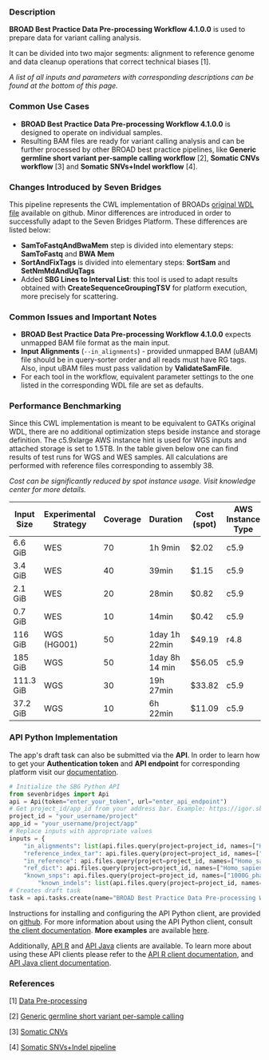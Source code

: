 ### Description

**BROAD Best Practice Data Pre-processing Workflow 4.1.0.0**  is used to prepare data for variant calling analysis. 

It can be divided into two major segments: alignment to reference genome and data cleanup operations that correct technical biases [1].

*A list of all inputs and parameters with corresponding descriptions can be found at the bottom of this page.*

### Common Use Cases

* **BROAD Best Practice Data Pre-processing Workflow 4.1.0.0**  is designed to operate on individual samples.
* Resulting BAM files are ready for variant calling analysis and can be further processed by other BROAD best practice pipelines, like **Generic germline short variant per-sample calling workflow** [2], **Somatic CNVs workflow** [3] and **Somatic SNVs+Indel workflow** [4].


### Changes Introduced by Seven Bridges

This pipeline represents the CWL implementation of BROADs [original WDL file](https://github.com/gatk-workflows/gatk4-data-processing) available on github. Minor differences are introduced in order to successfully adapt to the Seven Bridges Platform. These differences are listed below:
* **SamToFastqAndBwaMem** step is divided into elementary steps: **SamToFastq** and  **BWA Mem**  
* **SortAndFixTags** is divided into elementary steps: **SortSam** and **SetNmMdAndUqTags**
* Added **SBG Lines to Interval List**: this tool is used to adapt results obtained with **CreateSequenceGroupingTSV**  for platform execution, more precisely for scattering.


### Common Issues and Important Notes

* **BROAD Best Practice Data Pre-processing Workflow 4.1.0.0**  expects unmapped BAM file format as the main input.
* **Input Alignments** (`--in_alignments`) - provided unmapped BAM (uBAM) file should be in query-sorter order and all reads must have RG tags. Also, input uBAM files must pass validation by **ValidateSamFile**.
* For each tool in the workflow, equivalent parameter settings to the one listed in the corresponding WDL file are set as defaults. 

### Performance Benchmarking
Since this CWL implementation is meant to be equivalent to GATKs original WDL, there are no additional optimization steps beside instance and storage definition. 
The c5.9xlarge AWS instance hint is used for WGS inputs and attached storage is set to 1.5TB.
In the table given below one can find results of test runs for WGS and WES samples. All calculations are performed with reference files corresponding to assembly 38.

*Cost can be significantly reduced by spot instance usage. Visit knowledge center for more details.*

| Input Size | Experimental Strategy | Coverage| Duration | Cost (spot) | AWS Instance Type |
| --- | --- | --- | --- | --- | --- | 
| 6.6 GiB | WES | 70 |1h 9min | $2.02 | c5.9 |
|3.4 GiB | WES |  40 | 39min   | $1.15 | c5.9 |
|2.1 GiB | WES |  20 | 28min   | $0.82 | c5.9 |
|0.7 GiB | WES |  10 | 14min   | $0.42 | c5.9 |
| 116 GiB   | WGS (HG001) | 50 | 1day 1h 22min   | $49.19 | r4.8 |
| 185 GiB   | WGS | 50 |1day 8h  14 min   | $56.05 | c5.9 |
| 111.3 GiB| WGS | 30 |19h 27min | $33.82 | c5.9 |
| 37.2 GiB  | WGS | 10 |6h 22min   | $11.09 | c5.9 |



### API Python Implementation
The app's draft task can also be submitted via the **API**. In order to learn how to get your **Authentication token** and **API endpoint** for corresponding platform visit our [documentation](https://github.com/sbg/sevenbridges-python#authentication-and-configuration).

```python
# Initialize the SBG Python API
from sevenbridges import Api
api = Api(token="enter_your_token", url="enter_api_endpoint")
# Get project_id/app_id from your address bar. Example: https://igor.sbgenomics.com/u/your_username/project/app
project_id = "your_username/project"
app_id = "your_username/project/app"
# Replace inputs with appropriate values
inputs = {
	"in_alignments": list(api.files.query(project=project_id, names=["HCC1143BL.reverted.bam"])), 
	"reference_index_tar": api.files.query(project=project_id, names=["Homo_sapiens_assembly38.fasta.tar"])[0], 
	"in_reference": api.files.query(project=project_id, names=["Homo_sapiens_assembly38.fasta"])[0], 
	"ref_dict": api.files.query(project=project_id, names=["Homo_sapiens_assembly38.dict"])[0],
	"known_snps": api.files.query(project=project_id, names=["1000G_phase1.snps.high_confidence.hg38.vcf"])[0],
        "known_indels": list(api.files.query(project=project_id, names=["Homo_sapiens_assembly38.known_indels.vcf", Mills_and_1000G_gold_standard.indels.hg38.vcf]))}
# Creates draft task
task = api.tasks.create(name="BROAD Best Practice Data Pre-processing Workflow 4.1.0.0 - API Run", project=project_id, app=app_id, inputs=inputs, run=False)
```

Instructions for installing and configuring the API Python client, are provided on [github](https://github.com/sbg/sevenbridges-python#installation). For more information about using the API Python client, consult [the client documentation](http://sevenbridges-python.readthedocs.io/en/latest/). **More examples** are available [here](https://github.com/sbg/okAPI).

Additionally, [API R](https://github.com/sbg/sevenbridges-r) and [API Java](https://github.com/sbg/sevenbridges-java) clients are available. To learn more about using these API clients please refer to the [API R client documentation](https://sbg.github.io/sevenbridges-r/), and [API Java client documentation](https://docs.sevenbridges.com/docs/java-library-quickstart).


### References

[1] [Data Pre-processing](https://software.broadinstitute.org/gatk/best-practices/workflow?id=11165)

[2] [Generic germline short variant per-sample calling](https://software.broadinstitute.org/gatk/best-practices/workflow?id=11145)

[3] [Somatic CNVs](https://software.broadinstitute.org/gatk/best-practices/workflow?id=11147)

[4] [Somatic SNVs+Indel pipeline ](https://software.broadinstitute.org/gatk/best-practices/workflow?id=11146)